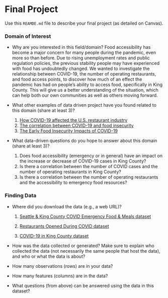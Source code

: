 # Final Project
Use this `REAMDE.md` file to describe your final project (as detailed on Canvas).

### Domain of Interest

- Why are you interested in this field/domain?
  Food accessibility has become a major concern for many people during the pandemic, even more so than before. Due to rising unemployment rates and public regulation policies, the previous stability people may have experienced with food has undoubtedly changed. We wanted to investigate the relationship between COVID-19, the number of operating restaurants, and food access points, to discover how much of an effect the pandemic has had on people’s ability to access food, specifically in King County. This will give us a better understanding of the situation, which can help both our own communities as well as others moving forward.
  
- What other examples of data driven project have you found related to this domain (share at least 3)?
  1) [How COVID-19 affected the U.S. restaurant industry](https://www.facteus.com/project/the-state-of-the-us-restaurant-industry-during-the-covid-19-pandemic/)
  2) [The correlation between COVID-19 and food insecurity](https://www.bostonindicators.org/reports/report-website-pages/covid_indicators-x2/2020/october/food-insecurity)
  3) [The Early Food Insecurity Impacts of COVID-19](https://www.ncbi.nlm.nih.gov/pmc/articles/PMC7400862/) 
  
- What data-driven questions do you hope to answer about this domain (share at least 3)?
  1) Does food accessibility (emergency or in general) have an impact on the increase or decrease of COVID-19 cases in King County?  
  2) Is there a correlation between the number of COVID cases and the number of operating restaurants in King County?
  3) Is there a correlation between the number of operating restaurants and the accessibility to emergency food resources?

### Finding Data

- Where did you download the data (e.g., a web URL)?

  1) [Seattle & King County COVID Emergency Food & Meals dataset](https://data.seattle.gov/Community/COVID-Emergency-Food-and-Meals-Seattle-and-King-Co/kkzf-ntnu)

  2) [Restaurants Opened During COVID dataset](https://catalog.data.gov/dataset/restaurants-operating-during-covid19-86552)

  3) [COVID-19 in King County dataset](https://www.kingcounty.gov/depts/health/covid-19/data/daily-summary.aspx)
- How was the data collected or generated? Make sure to explain who collected the data (not necessarily the same people that host the data), and who or what the data is about?
- How many observations (rows) are in your data?
- How many features (columns) are in the data?
- What questions (from above) can be answered using the data in this dataset?
